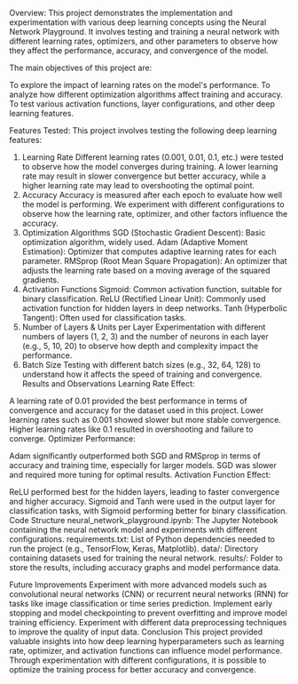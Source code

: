 Overview:
This project demonstrates the implementation and experimentation with various deep learning concepts using the Neural Network Playground. It involves testing and training a neural network with different learning rates, optimizers, and other parameters to observe how they affect the performance, accuracy, and convergence of the model.

The main objectives of this project are:

To explore the impact of learning rates on the model's performance.
To analyze how different optimization algorithms affect training and accuracy.
To test various activation functions, layer configurations, and other deep learning features.

Features Tested:
This project involves testing the following deep learning features:

1. Learning Rate
Different learning rates (0.001, 0.01, 0.1, etc.) were tested to observe how the model converges during training. A lower learning rate may result in slower convergence but better accuracy, while a higher learning rate may lead to overshooting the optimal point.
2. Accuracy
Accuracy is measured after each epoch to evaluate how well the model is performing. We experiment with different configurations to observe how the learning rate, optimizer, and other factors influence the accuracy.
3. Optimization Algorithms
SGD (Stochastic Gradient Descent): Basic optimization algorithm, widely used.
Adam (Adaptive Moment Estimation): Optimizer that computes adaptive learning rates for each parameter.
RMSprop (Root Mean Square Propagation): An optimizer that adjusts the learning rate based on a moving average of the squared gradients.
4. Activation Functions
Sigmoid: Common activation function, suitable for binary classification.
ReLU (Rectified Linear Unit): Commonly used activation function for hidden layers in deep networks.
Tanh (Hyperbolic Tangent): Often used for classification tasks.
5. Number of Layers & Units per Layer
Experimentation with different numbers of layers (1, 2, 3) and the number of neurons in each layer (e.g., 5, 10, 20) to observe how depth and complexity impact the performance.
6. Batch Size
Testing with different batch sizes (e.g., 32, 64, 128) to understand how it affects the speed of training and convergence.
Results and Observations
Learning Rate Effect:

A learning rate of 0.01 provided the best performance in terms of convergence and accuracy for the dataset used in this project.
Lower learning rates such as 0.001 showed slower but more stable convergence.
Higher learning rates like 0.1 resulted in overshooting and failure to converge.
Optimizer Performance:

Adam significantly outperformed both SGD and RMSprop in terms of accuracy and training time, especially for larger models.
SGD was slower and required more tuning for optimal results.
Activation Function Effect:

ReLU performed best for the hidden layers, leading to faster convergence and higher accuracy.
Sigmoid and Tanh were used in the output layer for classification tasks, with Sigmoid performing better for binary classification.
Code Structure
neural_network_playground.ipynb: The Jupyter Notebook containing the neural network model and experiments with different configurations.
requirements.txt: List of Python dependencies needed to run the project (e.g., TensorFlow, Keras, Matplotlib).
data/: Directory containing datasets used for training the neural network.
results/: Folder to store the results, including accuracy graphs and model performance data.

Future Improvements
Experiment with more advanced models such as convolutional neural networks (CNN) or recurrent neural networks (RNN) for tasks like image classification or time series prediction.
Implement early stopping and model checkpointing to prevent overfitting and improve model training efficiency.
Experiment with different data preprocessing techniques to improve the quality of input data.
Conclusion
This project provided valuable insights into how deep learning hyperparameters such as learning rate, optimizer, and activation functions can influence model performance. Through experimentation with different configurations, it is possible to optimize the training process for better accuracy and convergence.

